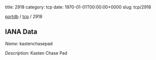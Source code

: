 title: 2918
category: tcp
date: 1970-01-01T00:00:00+0000
slug: tcp/2918

[portdb](/) / [tcp](/category/tcp.html) / 2918


## IANA Data

_Name:_ kastenchasepad

_Description:_ Kasten Chase Pad

